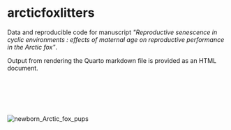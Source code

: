 # arcticfoxlitters
Data and reproducible code for manuscript <i/> "Reproductive senescence in cyclic environments   : effects of maternal age on reproductive performance in the Arctic fox"</i>.

Output from rendering the Quarto markdown file is provided as an HTML document. 
<br/>
<br/>
<br/>
<br/>
<br/>
<br/>

![newborn_Arctic_fox_pups](https://github.com/user-attachments/assets/2fd996a4-cb74-438e-90ae-464504d6ebeb)


